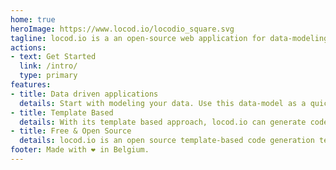 ```yaml
---
home: true
heroImage: https://www.locod.io/locodio_square.svg
tagline: locod.io is a an open-source web application for data-modeling and code generation.
actions:
- text: Get Started
  link: /intro/
  type: primary
features:
- title: Data driven applications
  details: Start with modeling your data. Use this data-model as a quick start for your data-driven applications.
- title: Template Based
  details: With its template based approach, locod.io can generate code for any kind of languages. Supporting your own style and technologies.
- title: Free & Open Source
  details: locod.io is an open source template-based code generation technology. As such, you can use it freely, fork it and even contribute back. It is licensed under the MIT License.
footer: Made with ❤️ in Belgium.
---
```

